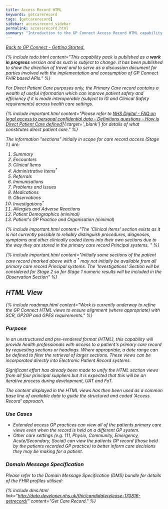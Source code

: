```yaml
---
title: Access Record HTML
keywords: getcarerecord
tags: [getcarerecord]
sidebar: accessrecord_sidebar
permalink: accessrecord.html
summary: "Introduction to the GP Connect Access Record HTML capability."
---
```


[<i class="fa fa-arrow-left" aria-hidden="true"/> Back to GP Connect - Getting Started.](index.html)

{% include todo.html content="This capability pack is published as a **work in progress** version and as such is subject to change. It has been published to show the direction of travel and to serve as a discussion document for parties involved with the implementation and consumption of GP Connect FHIR based APIs." %}

For Direct Patient Care purposes only, the Primary Care record contains a wealth of useful information which can improve patient safety and efficiency if it is made interoperable (subject to IG and Clinical Safety requirements) across health care settings.

{% include important.html content="Please refer to [NHS Digital - FAQ on legal access to personal confidential data - Definitions questions - How is Direct Patient Care defined?](http://content.digital.nhs.uk/article/3638/Personal-data-access-FAQs){:target='_blank'} for details of what constitutes direct patient care." %}

The information "sections" initially in scope for care record access (Stage 1.) are:

1. Summary
2. Encounters
3. Clinical Items
4. *Administrative Items*<sup>*</sup>
5. Referrals
6. Immunisations
7. Problems and Issues
8. Medications
9. Observations
10. *Investigations*<sup>*</sup>
11. Allergies and Adverse Reactions
12. Patient Demographics (minimal)
13. Patient's GP Practice and Organisation (minimal)


{% include important.html content="The 'Clinical Items' section exists as it is not currently possible to reliably distinguish procedures, diagnoses, symptoms and other clinically coded items into their own sections due to the way they are stored in the primary care record Principal systems. " %}

{% include important.html content="Initially some sections of the patient care record (marked above with a <sup>*</sup> may not initially be available from all primary care record Principal systems.  The 'Investigations' Section will be considered for Stage 2 so for Stage 1 numeric results will be included in the Observation Section" %}

## HTML View ##

{% include roadmap.html content="Work is currently underway to refine the GP Connect HTML views to ensure alignment (where appropriate) with SCR, GP2GP and GPES requirements." %}

### Purpose ###

In an unstructured and pre-rendered format (HTML), this capability will provide health professionals with access to a patient's primary care record by requesting sections or headings. Where appropriate, a date range can be defined to filter the retrieval of larger sections. These views can be incorporated directly into Electronic Patient Record systems.

Significant effort has already been made to unify the HTML section views from all four principal suppliers but it is expected that this will be an iterative process during development, UAT and FoT.

The content displayed in the HTML views has then been used as a common base line of available data to guide the structured and coded 'Access Record' approach.

### Use Cases ###

- Extended access GP practices can view all of the patients primary care views even when the record is held on a different GP system.
- Other care settings (e.g. 111, Physio, Community, Emergency, Acute/Secondary, Social) can view the patients GP record (those held by the patients recorded GP practice) to better inform care decisions they may be making for a patient.

### Domain Message Specification ###

Please refer to the Domain Message Specification (DMS) bundle for details of the FHIR profiles utilised:

{% include dms.html link="http://data.developer.nhs.uk/fhir/candidaterelease-170816-getrecord/" content="Get Care Record." %}

